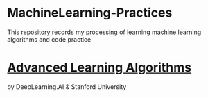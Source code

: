 # MachineLearning-Practices
This repository records my processing of learning machine learning algorithms and code practice

# [Advanced Learning Algorithms](https://www.coursera.org/learn/advanced-learning-algorithms/home/info)
by DeepLearning.AI & Stanford University
